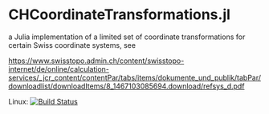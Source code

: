 # CHCoordinateTransformations.jl

a Julia implementation of a limited set of coordinate transformations for certain Swiss coordinate systems, see

https://www.swisstopo.admin.ch/content/swisstopo-internet/de/online/calculation-services/_jcr_content/contentPar/tabs/items/dokumente_und_publik/tabPar/downloadlist/downloadItems/8_1467103085694.download/refsys_d.pdf


Linux: [![Build Status](https://travis-ci.org/kafisatz/CHCoordinateTransformations.jl/.jl.svg?branch=master)](https://travis-ci.org/kafisatz/CHCoordinateTransformations.jl)
